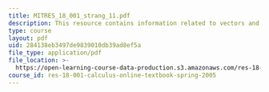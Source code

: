 ```yaml
---
title: MITRES_18_001_strang_11.pdf
description: This resource contains information related to vectors and matrices.
type: course
layout: pdf
uid: 284138eb3497de9839010db39ad8ef5a
file_type: application/pdf
file_location: >-
  https://open-learning-course-data-production.s3.amazonaws.com/res-18-001-calculus-online-textbook-spring-2005/284138eb3497de9839010db39ad8ef5a_MITRES_18_001_strang_11.pdf
course_id: res-18-001-calculus-online-textbook-spring-2005
---
```

